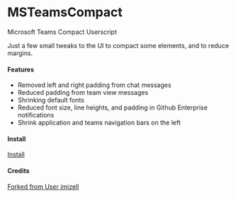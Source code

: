 # MSTeamsCompact
Microsoft Teams Compact Userscript

Just a few small tweaks to the UI to compact some elements, and to reduce margins.

#### Features
- Removed left and right padding from chat messages
- Reduced padding from team view messages
- Shrinking default fonts
- Reduced font size, line heights, and padding in Github Enterprise notifications
- Shrink application and teams navigation bars on the left

#### Install
[Install](https://raw.githubusercontent.com/kulack/MSTeamsCompact/master/script.user.js)


#### Credits
[Forked from User jmizell](https://github.com/jmizell/MSTeamsCompact)
